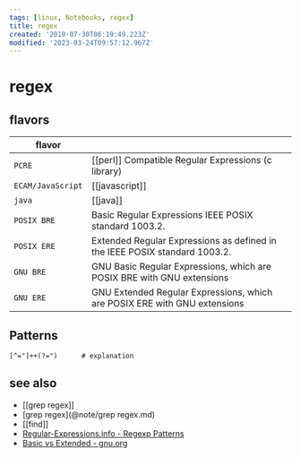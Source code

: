 ```yaml
---
tags: [linux, Notebooks, regex]
title: regex
created: '2019-07-30T06:19:49.223Z'
modified: '2023-03-24T09:57:12.967Z'
---
```


# regex

## flavors

|flavor             |        |
|--                 |--      |
| `PCRE`            | [[perl]] Compatible Regular Expressions (c library) |
| `ECAM/JavaScript` | [[javascript]] |
| `java`            | [[java]]       |
| `POSIX BRE`       | Basic Regular Expressions IEEE POSIX standard 1003.2. |
| `POSIX ERE`       | Extended Regular Expressions as defined in the IEEE POSIX standard 1003.2. |
| `GNU BRE`         | GNU Basic Regular Expressions, which are POSIX BRE with GNU extensions     |
| `GNU ERE`         | GNU Extended Regular Expressions, which are POSIX ERE with GNU extensions  |

## Patterns

```
[^="]++(?=")      # explanation
```

## see also

- [[grep regex]]
- [grep regex](@note/grep regex.md)
- [[find]]
- [Regular-Expressions.info - Regexp Patterns](https://www.regular-expressions.info/)
- [Basic vs Extended - gnu.org](https://www.gnu.org/software/grep/manual/html_node/Basic-vs-Extended.html)
